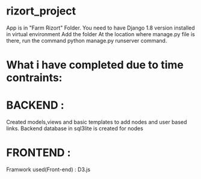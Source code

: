 # rizort_project
App is in "Farm Rizort" Folder.
You need to have Django 1.8 version installed in virtual environment
Add the folder
At the location where manage.py file is there, run the command python manage.py runserver command.


# What i have completed due to time contraints:
# BACKEND : 
Created models,views and basic templates to add nodes and user based links.
Backend database in sql3lite is created for nodes
# FRONTEND :
Framwork used(Front-end) : D3.js
